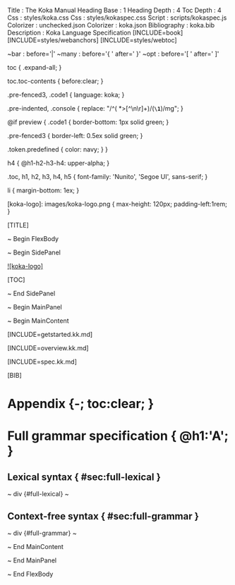 Title         : The Koka Manual
Heading Base  : 1
Heading Depth : 4
Toc Depth     : 4
Css           : styles/koka.css
Css           : styles/kokaspec.css
Script        : scripts/kokaspec.js
Colorizer     : unchecked.json
Colorizer     : koka.json
Bibliography  : koka.bib
Description   : Koka Language Specification
[INCLUDE=book]
[INCLUDE=styles/webanchors]
[INCLUDE=styles/webtoc]

~bar          : before='|'
~many         : before='{ ' after=' }'
~opt          : before='[ ' after=' ]'

toc {
  .expand-all;
}

toc.toc-contents {
  before:clear;
}

.pre-fenced3, .code1 {
  language: koka;
}

.pre-indented, .console {
  replace: "/^( *>[^\n\r]+)/\(**``\1``**\)/mg";
}

@if preview {
  .code1 {
    border-bottom: 1px solid green;
  }

  .pre-fenced3 {
    border-left: 0.5ex solid green;
  }

  .token.predefined {
    color: navy;
  }
}

h4 {
  @h1-h2-h3-h4: upper-alpha;
}

.toc, h1, h2, h3, h4, h5 {
  font-family: 'Nunito', 'Segoe UI', sans-serif;
}

li {
  margin-bottom: 1ex;
}

[koka-logo]: images/koka-logo.png { max-height: 120px; padding-left:1rem; }

[TITLE]

~ Begin FlexBody

~ Begin SidePanel

[![koka-logo]](https://github.com/koka-lang/koka)

[TOC]

~ End SidePanel

~ Begin MainPanel

~ Begin MainContent

[INCLUDE=getstarted.kk.md]

[INCLUDE=overview.kk.md]

[INCLUDE=spec.kk.md]

[BIB]

# Appendix {-; toc:clear; }

# Full grammar specification { @h1:'A'; }

## Lexical syntax { #sec:full-lexical }

~ div {#full-lexical}
~

## Context-free syntax  { #sec:full-grammar }

~ div {#full-grammar}
~

~ End MainContent

~ End MainPanel

~ End FlexBody
